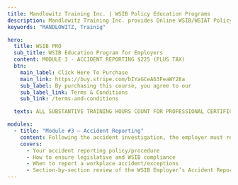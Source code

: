 ```yaml
---
title: Mandlowitz Training Inc. | WSIB Policy Education Programs
description: Mandlowitz Training Inc. provides Online WSIB/WSIAT Policy/Procedure education and training for employers and professionals.
keywords: "MANDLOWITZ, Trainig"

hero:
  title: WSIB PRO
  sub_title: WSIB Education Program for Employers
  content: MODULE 3 - ACCIDENT REPORTING $225 (PLUS TAX)
  btn:
    main_label: Click Here To Purchase
    main_link: https://buy.stripe.com/bIYaGCeA63FeaWY28a
    sub_label: By purchasing this course, you agree to our
    sub_label_link: Terms & Conditions
    sub_link: /terms-and-conditions

  texts: ALL SUBSTANTIVE TRAINING HOURS COUNT FOR PROFESSIONAL CERTIFICATION.

modules:
  - title: "Module #3 – Accident Reporting"
    content: Following the accident investigation, the employer must report internally and externally on WSIB and health and safety matters. Knowledge of Ontario laws and the WSIB policies on Initial Employer reporting obligations is critical.
    covers:
      - Your accident reporting policy/procedure
      - How to ensure legislative and WSIB compliance
      - When to report a workplace accident/exceptions
      - Section-by-section review of the WSIB Employer’s Accident Report
---
```

